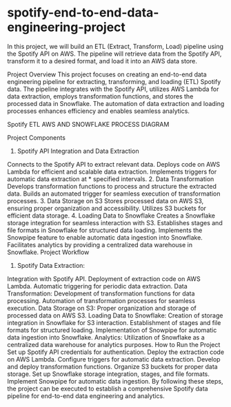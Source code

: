 # spotify-end-to-end-data-engineering-project
In this project, we will build an ETL (Extract, Transform, Load) pipeline using the Spotify API on AWS. The pipeline will retrieve data from the Spotify API, transform it to a desired format, and load it into an AWS data store.

Project Overview
This project focuses on creating an end-to-end data engineering pipeline for extracting, transforming, and loading (ETL) Spotify data. The pipeline integrates with the Spotify API, utilizes AWS Lambda for data extraction, employs transformation functions, and stores the processed data in Snowflake. The automation of data extraction and loading processes enhances efficiency and enables seamless analytics.

Spotify ETL AWS AND SNOWFLAKE PROCESS DIAGRAM

Project Components
1. Spotify API Integration and Data Extraction

Connects to the Spotify API to extract relevant data.
Deploys code on AWS Lambda for efficient and scalable data extraction.
Implements triggers for automatic data extraction at * specified intervals. 2. Data Transformation
Develops transformation functions to process and structure the extracted data.
Builds an automated trigger for seamless execution of transformation processes. 3. Data Storage on S3
Stores processed data on AWS S3, ensuring proper organization and accessibility.
Utilizes S3 buckets for efficient data storage. 4. Loading Data to Snowflake
Creates a Snowflake storage integration for seamless interaction with S3.
Establishes stages and file formats in Snowflake for structured data loading.
Implements the Snowpipe feature to enable automatic data ingestion into Snowflake.
Facilitates analytics by providing a centralized data warehouse in Snowflake.
Project Workflow
1. Spotify Data Extraction:

Integration with Spotify API.
Deployment of extraction code on AWS Lambda.
Automatic triggering for periodic data extraction.
Data Transformation:
Development of transformation functions for data processing.
Automation of transformation processes for seamless execution.
Data Storage on S3:
Proper organization and storage of processed data on AWS S3.
Loading Data to Snowflake:
Creation of storage integration in Snowflake for S3 interaction.
Establishment of stages and file formats for structured loading.
Implementation of Snowpipe for automatic data ingestion into Snowflake.
Analytics:
Utilization of Snowflake as a centralized data warehouse for analytics purposes.
How to Run the Project
Set up Spotify API credentials for authentication.
Deploy the extraction code on AWS Lambda.
Configure triggers for automatic data extraction.
Develop and deploy transformation functions.
Organize S3 buckets for proper data storage.
Set up Snowflake storage integration, stages, and file formats.
Implement Snowpipe for automatic data ingestion.
By following these steps, the project can be executed to establish a comprehensive Spotify data pipeline for end-to-end data engineering and analytics.
